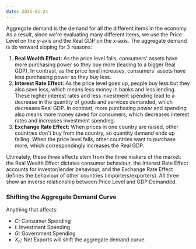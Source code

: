 ```yaml
---
date: 2025-01-24
---
```

Aggregate demand is the demand for all the different items in the economy. As a result, since we're evaluating many different items, we use the Price Level on the y-axis and the Real GDP on the x-axis. The aggregate demand is do wnward sloping for 3 reasons:

1. **Real Wealth Effect:** As the price level falls, consumers' assets have more purchasing power so they buy more (leading to a bigger Real GDP). In contrast, as the price level increases, consumers' assets  have less purchasing power so they buy less.
2. **Interest Rate Effect:** As the price level goes up, people buy less but they also save less, which means less money in banks and less lending. These higher interest rates and less investment spending lead to a decrease in the quantity of goods and services demanded, which decreases Real GDP. In contrast, more purchasing power and spending also means more money saved for consumers, which decreases interest rates and increases investment spending.
3. **Exchange Rate Effect:** When prices in one country are raised, other countries don't buy from the country, so quantity demand ends up falling. When the price level falls, other countries want to purchase more, which correspondingly increases the Real GDP.

Ultimately, these three effects stem from the three makers of the market: the Real Wealth Effect dictates consumer behaviour, the Interest Rate Effect accounts for investor/lender behaviour, and the Exchange Rate Effect defines the behaviour of other countries (importers/exporters). All three show an inverse relationship between Price Level and GDP Demanded.

### Shifting the Aggregate Demand Curve
Anything that affects:
- $C$: Consumer Spending
- $I$: Investment Spending
- $G$: Government Spending
- $X_n$: Net Exports
will shift the aggregate demand curve.